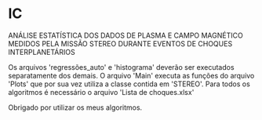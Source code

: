 # IC
ANÁLISE ESTATÍSTICA DOS DADOS DE PLASMA E CAMPO MAGNÉTICO MEDIDOS PELA MISSÃO STEREO DURANTE EVENTOS DE CHOQUES INTERPLANETÁRIOS


Os arquivos 'regressões_auto' e 'histograma' deverão ser executados separatamente dos demais.
O arquivo 'Main' executa as funções do arquivo 'Plots' que por sua vez utiliza a classe contida em 'STEREO'.
Para todos os algoritmos é necessário o arquivo 'Lista de choques.xlsx'

Obrigado por utilizar os meus algoritmos.
